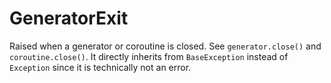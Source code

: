 # GeneratorExit

Raised when a generator or coroutine is closed. See `generator.close()` and `coroutine.close()`. It directly inherits from `BaseException` instead of `Exception` since it is technically not an error.